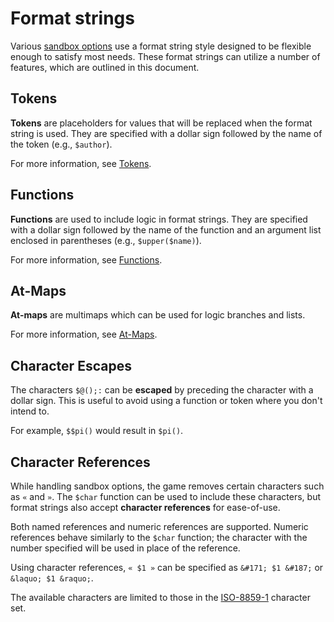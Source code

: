 # Format strings

Various [sandbox options](./sandbox-options.md) use a format string style designed to be flexible enough to satisfy most needs.
These format strings can utilize a number of features, which are outlined in this document.

## Tokens

**Tokens** are placeholders for values that will be replaced when the format string is used.
They are specified with a dollar sign followed by the name of the token (e.g., `$author`).

For more information, see [Tokens](./format-string-tokens.md).

## Functions

**Functions** are used to include logic in format strings.
They are specified with a dollar sign followed by the name of the function and an argument list enclosed in parentheses (e.g., `$upper($name)`).

For more information, see [Functions](./format-string-functions.md).

## At-Maps

**At-maps** are multimaps which can be used for logic branches and lists.

For more information, see [At-Maps](./format-string-at-maps.md).

## Character Escapes

The characters `$@();:` can be **escaped** by preceding the character with a dollar sign.
This is useful to avoid using a function or token where you don't intend to.

For example, `$$pi()` would result in `$pi()`.


## Character References

While handling sandbox options, the game removes certain characters such as `«` and `»`.
The `$char` function can be used to include these characters, but format strings also accept **character references** for ease-of-use.

Both named references and numeric references are supported.
Numeric references behave similarly to the `$char` function; the character with the number specified will be used in place of the reference.

Using character references, `« $1 »` can be specified as `&#171; $1 &#187;` or `&laquo; $1 &raquo;`.

The available characters are limited to those in the [ISO-8859-1](https://www.w3schools.com/charsets/ref_html_8859.asp) character set.
